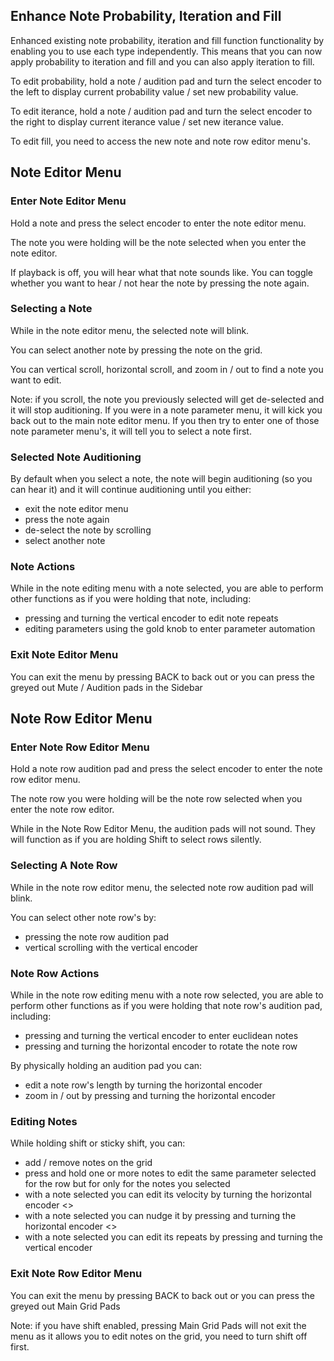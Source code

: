 ## Enhance Note Probability, Iteration and Fill

Enhanced existing note probability, iteration and fill function functionality by enabling you to use each type independently. This means that you can now apply probability to iteration and fill and you can also apply iteration to fill.

To edit probability, hold a note / audition pad and turn the select encoder to the left to display current probability value / set new probability value.

To edit iterance, hold a note / audition pad and turn the select encoder to the right to display current iterance value / set new iterance value.

To edit fill, you need to access the new note and note row editor menu's.

## Note Editor Menu

### Enter Note Editor Menu

Hold a note and press the select encoder to enter the note editor menu.

The note you were holding will be the note selected when you enter the note editor.

If playback is off, you will hear what that note sounds like. You can toggle whether you want to hear / not hear the note by pressing the note again.

### Selecting a Note

While in the note editor menu, the selected note will blink.

You can select another note by pressing the note on the grid.

You can vertical scroll, horizontal scroll, and zoom in / out to find a note you want to edit.

Note: if you scroll, the note you previously selected will get de-selected and it will stop auditioning. If you were in a note parameter menu, it will kick you back out to the main note editor menu. If you then try to enter one of those note parameter menu's, it will tell you to select a note first.

### Selected Note Auditioning

By default when you select a note, the note will begin auditioning (so you can hear it) and it will continue auditioning until you either:
 - exit the note editor menu
 - press the note again
 - de-select the note by scrolling
 - select another note

### Note Actions

While in the note editing menu with a note selected, you are able to perform other functions as if you were holding that note, including:

- pressing and turning the vertical encoder to edit note repeats
- editing parameters using the gold knob to enter parameter automation

### Exit Note Editor Menu

You can exit the menu by pressing BACK to back out or you can press the greyed out Mute / Audition pads in the Sidebar

## Note Row Editor Menu

### Enter Note Row Editor Menu

Hold a note row audition pad and press the select encoder to enter the note row editor menu.

The note row you were holding will be the note row selected when you enter the note row editor.

While in the Note Row Editor Menu, the audition pads will not sound. They will function as if you are holding Shift to select rows silently.

### Selecting A Note Row

While in the note row editor menu, the selected note row audition pad will blink.

You can select other note row's by:
- pressing the note row audition pad
- vertical scrolling with the vertical encoder

### Note Row Actions

While in the note row editing menu with a note row selected, you are able to perform other functions as if you were holding that note row's audition pad, including:

- pressing and turning the vertical encoder to enter euclidean notes
- pressing and turning the horizontal encoder to rotate the note row

By physically holding an audition pad you can:

- edit a note row's length by turning the horizontal encoder
- zoom in / out by pressing and turning the horizontal encoder

### Editing Notes

While holding shift or sticky shift, you can:
- add / remove notes on the grid
- press and hold one or more notes to edit the same parameter selected for the row but for only for the notes you selected
- with a note selected you can edit its velocity by turning the horizontal encoder <>
- with a note selected you can nudge it by pressing and turning the horizontal encoder <>
- with a note selected you can edit its repeats by pressing and turning the vertical encoder

### Exit Note Row Editor Menu

You can exit the menu by pressing BACK to back out or you can press the greyed out Main Grid Pads

Note: if you have shift enabled, pressing Main Grid Pads will not exit the menu as it allows you to edit notes on the grid, you need to turn shift off first.
